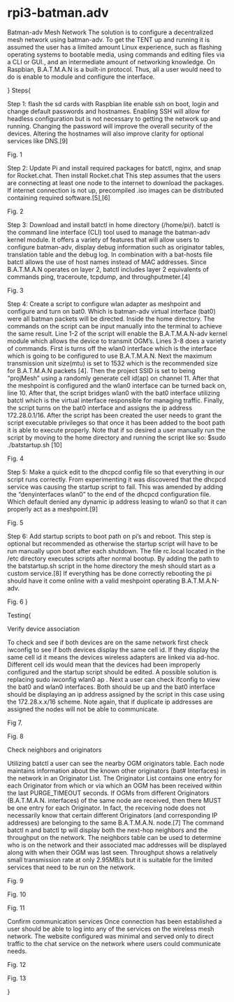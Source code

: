 # rpi3-batman.adv
Batman-adv Mesh Network
The solution is to configure a decentralized mesh network using batman-adv. To get the TENT up and running it is assumed the user has a limited amount Linux experience, such as flashing operating systems to bootable media, using commands and editing files via a CLI or GUI., and an intermediate amount of networking knowledge. On Raspbian, B.A.T.M.A.N is a built-in protocol. Thus, all a user would need to do is enable to module and configure the interface.

} 
Steps{ 

Step 1: flash the sd cards with Raspbian lite enable ssh on boot, login and change default passwords and hostnames. Enabling SSH will allow for headless configuration but is not necessary to getting the network up and running. Changing the password will improve the overall security of the devices. Altering the hostnames will also improve clarity for optional services like DNS.[9]

   
Fig. 1

Step 2: Update Pi and install required packages for batctl, nginx, and snap for Rocket.chat. Then install Rocket.chat This step assumes that the users are connecting at least one node to the internet to download the  packages. If internet connection is not up, precompiled .iso images can be distributed containing required software.[5],[6]

 
Fig. 2

Step 3: Download and install batctl in home directory (/home/pi/). batctl is the command line interface (CLI) tool used to manage the batman-adv kernel module. It offers a variety of features that will allow users to configure batman-adv, display debug information such as originator tables, translation table and the debug log. In combination with a bat-hosts file batctl allows the use of host names instead of MAC addresses. Since B.A.T.M.A.N operates on layer 2, batctl  includes layer 2 equivalents of commands ping, traceroute, tcpdump, and throughputmeter.[4]

   
Fig. 3
  
Step 4: Create a script to configure wlan adapter as meshpoint and configure and turn on bat0. Which is batman-adv virtual interface (bat0) were all batman packets will be directed. Inside the home directory. The commands on the script can be input manually into the terminal to achieve the same result. Line 1-2 of the script will enable the B.A.T.M.A.N-adv kernel module which allows the device to transmit OGM’s. Lines 3-8 does a variety of commands. First is turns off the wlan0 interface which is the interface which is going to be configured to use B.A.T.M.A.N. Next the maximum transmission unit size(mtu) is set to 1532 which is the recommended size for B.A.T.M.A.N packets [4]. Then the project SSID is set to being “projMesh” using a randomly generate cell id(ap) on channel 11. After that the meshpoint is configured and the wlan0 interface can be turned back on, line 10. After that, the script bridges wlan0 with the bat0 interface utilizing batctl which is the virtual interface responsible for managing traffic. Finally, the script turns on the bat0 interface and assigns the ip address 172.28.0.1/16. After the script has been created the user needs to grant the script executable privileges so that once it has been added to the boot path it is able to execute properly. Note that if so desired a user manually run the script by moving to the home directory and running the script like so: $sudo ./batstartup.sh [10]

 
Fig. 4

Step 5: Make a quick edit to the dhcpcd config file so that everything in our script runs correctly. From experimenting it was discovered that the dhcpcd service was causing the startup script to fail. This was amended by adding the “denyinterfaces wlan0” to the end of the dhcpcd configuration file. Which default denied any dynamic ip address leasing to wlan0 so that it can properly act as a meshpoint.[9]

 
Fig. 5

Step 6:  Add startup scripts to boot path on pi’s and reboot. This step is optional but recommended as otherwise the startup script will have to be run manually upon boot after each shutdown. The file rc.local located in the /etc directory executes scripts after normal bootup. By adding the path to the batstartup.sh script in the home directory the mesh should start as a custom service.[8] If everything has be done correctly rebooting the pi should have it come online with a valid meshpoint operating B.A.T.M.A.N-adv.

 
Fig. 6
} 

Testing{ 

Verify device association

To check and see if both devices are on the same network first check iwconfig to see if both devices display the same cell id. If they display the same cell id it means the devices wireless adapters are linked via ad-hoc. Different cell ids would mean that the devices had been improperly configured and the startup script should be edited. A possible solution is replacing sudo iwconfig wlan0 ap <Node Cell: ID>. Next a user can check ifconfig to view the bat0 and wlan0 interfaces. Both should be up and the bat0 interface should be displaying an ip address assigned by the script in this case using the 172.28.x.x/16 scheme. Note again, that if duplicate ip addresses are assigned the nodes will not be able to communicate.

 
Fig 7.

 
Fig. 8

Check neighbors and originators

Utilizing batctl a user can see the nearby OGM originators table. Each node maintains information about the known other originators (bat# Interfaces) in the network in an Originator List.  The Originator List contains one entry for each Originator from which or via which an OGM has been received within the last PURGE_TIMEOUT seconds.  If OGMs from different Originators (B.A.T.M.A.N. interfaces) of the same node are received, then there MUST be one entry for each Originator.  In fact, the receiving node does not necessarily know that certain different Originators (and corresponding IP addresses) are belonging to the same B.A.T.M.A.N. node.[7] The command batctl n and batctl tp <target> will display both the next-hop neighbors and the throughput on the network. The neighbors table can be used to determine who is on the network and their associated mac addresses will be displayed along with when their OGM was last seen. Throughput shows a relatively small transmission rate at only 2.95MB/s but it is suitable for the limited services that need to be run on the network.

 
Fig. 9

 
Fig. 10

 
Fig. 11


Confirm communication services
Once connection has been established a user should be able to log into any of the services on the wireless mesh network. The website configured was minimal and served only to direct traffic to the chat service on the network where users could communicate needs. 
 
Fig. 12

 
Fig. 13

} 
